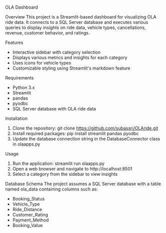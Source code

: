 OLA Dashboard

Overview
This project is a Streamlit-based dashboard for visualizing OLA ride data. It connects to a SQL Server database and executes various queries to display insights on ride data, vehicle types, cancellations, revenue, customer behavior, and ratings.

Features
- Interactive sidebar with category selection
- Displays various metrics and insights for each category
- Uses icons for vehicle types
- Customizable styling using Streamlit's markdown feature

Requirements
- Python 3.x
- Streamlit
- pandas
- pyodbc
- SQL Server database with OLA ride data

Installation
1. Clone the repository: git clone https://github.com/subassri/OLAride.git
2. Install required packages: pip install streamlit pandas pyodbc
3. Update the database connection string in the DatabaseConnector class in olaapps.py

Usage
1. Run the application: streamlit run olaapps.py
2. Open a web browser and navigate to http://localhost:8501
3. Select a category from the sidebar to view insights

Database Schema
The project assumes a SQL Server database with a table named ola_data containing columns such as:

- Booking_Status
- Vehicle_Type
- Ride_Distance
- Customer_Rating
- Payment_Method
- Booking_Value
